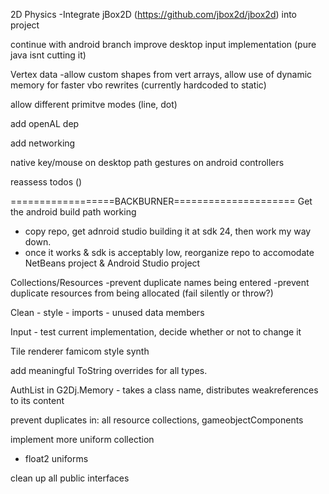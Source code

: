 2D Physics
    -Integrate jBox2D (https://github.com/jbox2d/jbox2d) into project
    
continue with android branch
improve desktop input implementation (pure java isnt cutting it)

Vertex data
    -allow custom shapes from vert arrays, allow use of dynamic memory for faster vbo rewrites (currently hardcoded to static)
    
allow different primitve modes (line, dot)

add openAL dep

add networking

native key/mouse on desktop path
gestures on android
controllers
        
reassess todos ()

==================BACKBURNER=====================
Get the android build path working
 - copy repo, get adnroid studio building it at sdk 24, then work my way down.
 - once it works & sdk is acceptably low, reorganize repo to accomodate NetBeans project & Android Studio project

Collections/Resources
    -prevent duplicate names being entered
    -prevent duplicate resources from being allocated (fail silently or throw?)

Clean
    - style
    - imports
    - unused data members

Input
    - test current implementation, decide whether or not to change it

Tile renderer
famicom style synth

add meaningful ToString overrides for all types.

AuthList in G2Dj.Memory
    - takes a class name, distributes weakreferences to its content

prevent duplicates in: all resource collections, gameobjectComponents

implement more uniform collection
 - float2 uniforms

clean up all public interfaces
